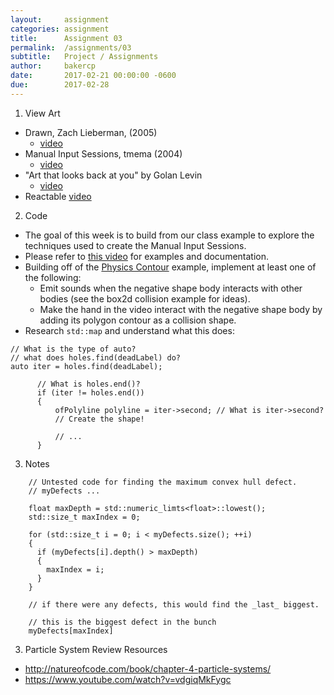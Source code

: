 ```yaml
---
layout:     assignment
categories: assignment
title:      Assignment 03
permalink:  /assignments/03
subtitle:   Project / Assignments
author:     bakercp
date:       2017-02-21 00:00:00 -0600
due:        2017-02-28
---
```


1. View Art
  - Drawn, Zach Lieberman, (2005)
    - [video](https://www.youtube.com/watch?v=rHTttiliLz8)
  - Manual Input Sessions, tmema (2004)
    - [video](https://www.youtube.com/watch?v=3paLKLZbRY4)
  - "Art that looks back at you" by Golan Levin
    - [video](https://www.youtube.com/watch?v=1G0MzlfMPuM)
  - Reactable [video](https://www.youtube.com/watch?v=MPG-LYoW27E)

2. Code
  - The goal of this week is to build from our class example to explore the techniques used to create the Manual Input Sessions.
  - Please refer to [this video](http://www.flong.com/projects/mis/) for examples and documentation.
  - Building off of the [Physics Contour](https://github.com/SAIC-ATS/ARTTECH-3039/tree/master/Week_03/physics_contour) example, implement at least one of the following:
    - Emit sounds when the negative shape body interacts with other bodies (see the box2d collision example for ideas).
    - Make the hand in the video interact with the negative shape body by adding its polygon contour as a collision shape.
  - Research `std::map` and understand what this does:

  ```
  // What is the type of auto?
  // what does holes.find(deadLabel) do?
  auto iter = holes.find(deadLabel);

        // What is holes.end()?
        if (iter != holes.end())
        {
            ofPolyline polyline = iter->second; // What is iter->second?
            // Create the shape!

            // ...
        }
  ```

3. Notes

```
    // Untested code for finding the maximum convex hull defect.
    // myDefects ...

    float maxDepth = std::numeric_limts<float>::lowest();
    std::size_t maxIndex = 0;

    for (std::size_t i = 0; i < myDefects.size(); ++i)
    {
      if (myDefects[i].depth() > maxDepth)
      {
        maxIndex = i;
      }
    }

    // if there were any defects, this would find the _last_ biggest.

    // this is the biggest defect in the bunch
    myDefects[maxIndex]
```
3. Particle System Review Resources
  - http://natureofcode.com/book/chapter-4-particle-systems/
  - https://www.youtube.com/watch?v=vdgiqMkFygc